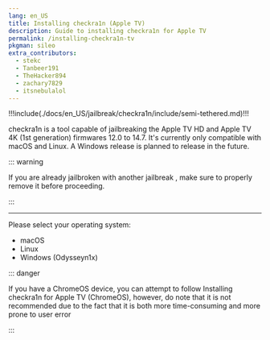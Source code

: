 ```yaml
---
lang: en_US
title: Installing checkra1n (Apple TV)
description: Guide to installing checkra1n for Apple TV
permalink: /installing-checkra1n-tv
pkgman: sileo
extra_contributors:
  - stekc
  - Tanbeer191
  - TheHacker894
  - zachary7829
  - itsnebulalol
---
```


!!!include(./docs/en_US/jailbreak/checkra1n/include/semi-tethered.md)!!!

checkra1n is a tool capable of jailbreaking the Apple TV HD and Apple TV 4K (1st generation) firmwares 12.0 to 14.7. It's currently only compatible with macOS and Linux. A Windows release is planned to release in the future.

::: warning

If you are already jailbroken with another jailbreak , make sure to properly <router-link to="/restoring-rootfs">remove it</router-link> before proceeding.

:::

---

Please select your operating system:
- <router-link to="/installing-checkra1n-tv/macos/">macOS</router-link>
- <router-link to="/installing-checkra1n-tv/linux/">Linux</router-link>
- <router-link to="/using-odysseyn1x-tv/">Windows (Odysseyn1x)</router-link>

::: danger

If you have a ChromeOS device, you can attempt to follow <router-link to="/installing-checkra1n-tv/chromeos">Installing checkra1n for Apple TV (ChromeOS)</router-link>, however, do note that it is not recommended due to the fact that it is both more time-consuming and more prone to user error

:::
